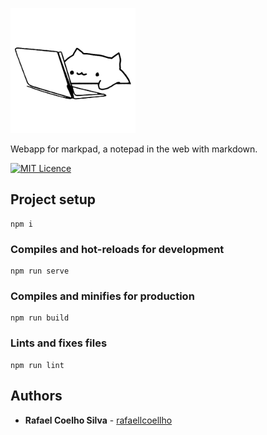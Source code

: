 <p align="left">
  <a href="https://markpad.com.br" target="_blank" rel="noopener noreferrer">
    <img alt="Logo" src="src/assets/cat-logo.png" width="200px">
  </a>
</p>

Webapp for markpad, a notepad in the web with markdown.

<p align="left">
  <a href="https://opensource.org/licenses/MIT"><img src="https://img.shields.io/badge/License-MIT-yellow.svg" alt="MIT Licence"></a>
</p>



## Project setup

```
npm i
```

### Compiles and hot-reloads for development

```
npm run serve
```

### Compiles and minifies for production

```
npm run build
```

### Lints and fixes files

```
npm run lint
```

## Authors

* **Rafael Coelho Silva** - [rafaellcoellho](https://github.com/rafaellcoellho)
